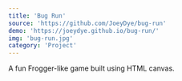 ```yaml
---
title: 'Bug Run'
source: 'https://github.com/JoeyDye/bug-run'
demo: 'https://joeydye.github.io/bug-run/'
img: 'bug-run.jpg'
category: 'Project'
---
```


A fun Frogger-like game built using HTML canvas.
